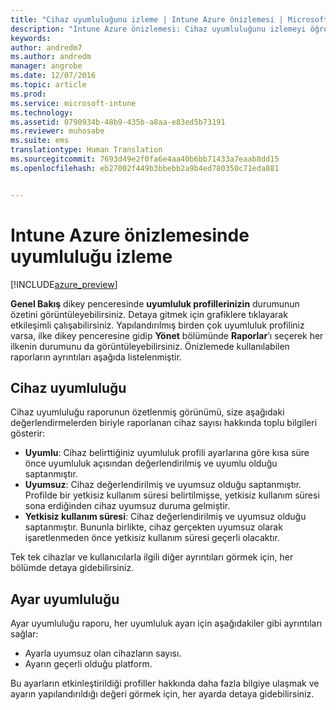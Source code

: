 ```yaml
---
title: "Cihaz uyumluluğunu izleme | Intune Azure önizlemesi | Microsoft Docs"
description: "Intune Azure önizlemesi: Cihaz uyumluluğunu izlemeyi öğrenin."
keywords: 
author: andredm7
ms.author: andredm
manager: angrobe
ms.date: 12/07/2016
ms.topic: article
ms.prod: 
ms.service: microsoft-intune
ms.technology: 
ms.assetid: 0790934b-48b9-435b-a8aa-e83ed5b73191
ms.reviewer: muhosabe
ms.suite: ems
translationtype: Human Translation
ms.sourcegitcommit: 7693d49e2f0fa6e4aa40b6bb71433a7eaab8dd15
ms.openlocfilehash: eb27002f449b3bbebb2a9b4ed780350c71eda881


---
```

# <a name="how-to-monitor-compliance-in-intune-azure-preview"></a>Intune Azure önizlemesinde uyumluluğu izleme

[!INCLUDE[azure_preview](../includes/azure_preview.md)]

**Genel Bakış** dikey penceresinde **uyumluluk profillerinizin** durumunun özetini görüntüleyebilirsiniz.
Detaya gitmek için grafiklere tıklayarak etkileşimli çalışabilirsiniz. Yapılandırılmış birden çok uyumluluk profiliniz varsa, ilke dikey penceresine gidip **Yönet** bölümünde **Raporlar**’ı seçerek her ilkenin durumunu da görüntüleyebilirsiniz.  Önizlemede kullanılabilen raporların ayrıntıları aşağıda listelenmiştir.

##  <a name="device-compliance"></a>Cihaz uyumluluğu

Cihaz uyumluluğu raporunun özetlenmiş görünümü, size aşağıdaki değerlendirmelerden biriyle raporlanan cihaz sayısı hakkında toplu bilgileri gösterir:

- **Uyumlu**: Cihaz belirttiğiniz uyumluluk profili ayarlarına göre kısa süre önce uyumluluk açısından değerlendirilmiş ve uyumlu olduğu saptanmıştır.
- **Uyumsuz**: Cihaz değerlendirilmiş ve uyumsuz olduğu saptanmıştır.  Profilde bir yetkisiz kullanım süresi belirtilmişse, yetkisiz kullanım süresi sona erdiğinden cihaz uyumsuz duruma gelmiştir.
- **Yetkisiz kullanım süresi**: Cihaz değerlendirilmiş ve uyumsuz olduğu saptanmıştır. Bununla birlikte, cihaz gerçekten uyumsuz olarak işaretlenmeden önce yetkisiz kullanım süresi geçerli olacaktır.

Tek tek cihazlar ve kullanıcılarla ilgili diğer ayrıntıları görmek için, her bölümde detaya gidebilirsiniz.

## <a name="setting-compliance"></a>Ayar uyumluluğu

Ayar uyumluluğu raporu, her uyumluluk ayarı için aşağıdakiler gibi ayrıntıları sağlar:

- Ayarla uyumsuz olan cihazların sayısı.
- Ayarın geçerli olduğu platform.

Bu ayarların etkinleştirildiği profiller hakkında daha fazla bilgiye ulaşmak ve ayarın yapılandırıldığı değeri görmek için, her ayarda detaya gidebilirsiniz.



<!--HONumber=Feb17_HO1-->


